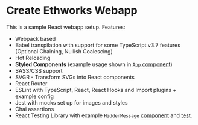 # Create Ethworks Webapp

This is a sample React webapp setup. Features:
- Webpack based
- Babel transpilation with support for some TypeScript v3.7 features (Optional Chaining, Nullish Coalescing)
- Hot Reloading
- **Styled Components** (example usage shown in [`App` component](src/ui/App.tsx))
- SASS/CSS support
- SVGR - Transform SVGs into React components
- React Router
- ESLint with TypeScript, React, React Hooks and Import plugins + example config
- Jest with mocks set up for images and styles
- Chai assertions
- React Testing Library with example `HiddenMessage` [component](src/ui/HiddenMessage.tsx) and [test](test/HiddenMessage.test.tsx).
